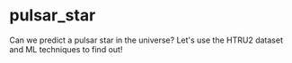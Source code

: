 # pulsar_star
Can we predict a pulsar star in the universe? Let's use the HTRU2 dataset and ML techniques to find out!

